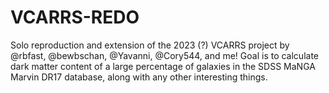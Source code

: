 # VCARRS-REDO
Solo reproduction and extension of the 2023 (?) VCARRS project by @rbfast, @bewbschan, @Yavanni, @Cory544, and me!
Goal is to calculate dark matter content of a large percentage of galaxies in the SDSS MaNGA Marvin DR17 database, along with any other interesting things.

